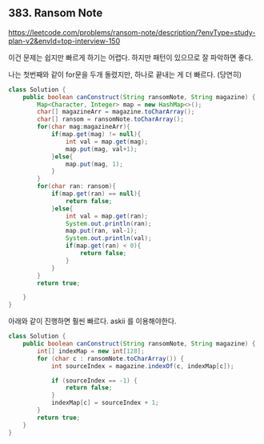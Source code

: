 ## 383. Ransom Note
https://leetcode.com/problems/ransom-note/description/?envType=study-plan-v2&envId=top-interview-150


이건 문제는 쉽지만 빠르게 하기는 어렵다.
하지만 패턴이 있으므로 잘 파악하면 좋다. 

나는 첫번째와 같이 for문을 두개 돌렸지만, 하나로 끝내는 게 더 빠르다. (당연히)


```java
class Solution {
    public boolean canConstruct(String ransomNote, String magazine) {
        Map<Character, Integer> map = new HashMap<>();
        char[] magazineArr = magazine.toCharArray();
        char[] ransom = ransomNote.toCharArray();
        for(char mag:magazineArr){
            if(map.get(mag) != null){
                int val = map.get(mag);
                map.put(mag, val+1);
            }else{
                map.put(mag, 1);
            }
        }
        for(char ran: ransom){
            if(map.get(ran) == null){
                return false;
            }else{
                int val = map.get(ran);
                System.out.println(ran);
                map.put(ran, val-1);
                System.out.println(val);
                if(map.get(ran) < 0){
                    return false;
                }
            }
        }
        return true;

    }
}
```
아래와 같이 진행하면 훨씬 빠르다. askii 를 이용해야한다.
```java
class Solution {
    public boolean canConstruct(String ransomNote, String magazine) {
        int[] indexMap = new int[128];
        for (char c : ransomNote.toCharArray()) {
            int sourceIndex = magazine.indexOf(c, indexMap[c]);

            if (sourceIndex == -1) {
                return false;
            }
            indexMap[c] = sourceIndex + 1;
        }
        return true;
    }
}
```